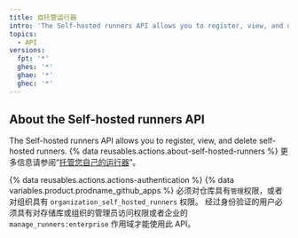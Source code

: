 ```yaml
---
title: 自托管运行器
intro: 'The Self-hosted runners API allows you to register, view, and delete self-hosted runners.'
topics:
  - API
versions:
  fpt: '*'
  ghes: '*'
  ghae: '*'
  ghec: '*'
---
```

 

## About the Self-hosted runners API

The Self-hosted runners API allows you to register, view, and delete self-hosted runners. {% data reusables.actions.about-self-hosted-runners %} 更多信息请参阅“[托管您自己的运行器](/actions/hosting-your-own-runners)”。

{% data reusables.actions.actions-authentication %} {% data variables.product.prodname_github_apps %} 必须对仓库具有`管理`权限，或者对组织具有 `organization_self_hosted_runners` 权限。 经过身份验证的用户必须具有对存储库或组织的管理员访问权限或者企业的 `manage_runners:enterprise` 作用域才能使用此 API。
